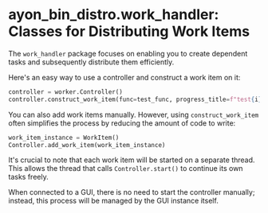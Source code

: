 # ayon_bin_distro.work_handler: Classes for Distributing Work Items

The `work_handler` package focuses on enabling you to create dependent tasks and subsequently distribute them efficiently.

Here's an easy way to use a controller and construct a work item on it:

```python
controller = worker.Controller()
controller.construct_work_item(func=test_func, progress_title=f"test{i}")
```

You can also add work items manually. However, using `construct_work_item` often simplifies the process by reducing the amount of code to write:

```python
work_item_instance = WorkItem()
Controller.add_work_item(work_item_instance)
```

It's crucial to note that each work item will be started on a separate thread. This allows the thread that calls `Controller.start()` to continue its own tasks freely.

When connected to a GUI, there is no need to start the controller manually; instead, this process will be managed by the GUI instance itself.
